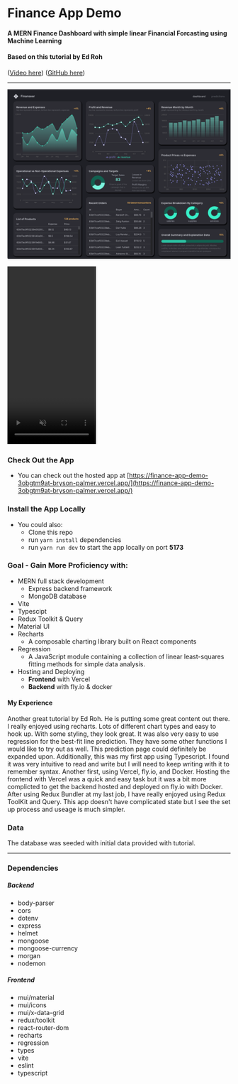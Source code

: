 # Finance App Demo
#### A MERN Finance Dashboard with simple linear Financial Forcasting using Machine Learning
#### Based on this tutorial by Ed Roh
([Video here](https://www.youtube.com/watch?v=uoJ0Tv-BFcQ&t=522s)) ([GitHub here](https://github.com/ed-roh/finance-app/blob/master/README.md))

---

![Finanseer](./client/src/assets/finanseer.png)

<video autoPlay muted width="200" height="400">
  <source src="./client/src/assets/finanseer-video.mp4">
</video>

### Check Out the App
- You can check out the hosted app at [https://finance-app-demo-3obgtm9at-bryson-palmer.vercel.app/](https://finance-app-demo-3obgtm9at-bryson-palmer.vercel.app/)
### Install the App Locally
- You could also:
  - Clone this repo
  - run `yarn install` dependencies
  - run `yarn run dev` to start the app locally on port **5173**

### Goal - Gain More Proficiency with:
- MERN full stack development
  - Express backend framework
  - MongoDB database
- Vite
- Typescipt
- Redux Toolkit & Query
- Material UI
- Recharts
  - A composable charting library built on React components
- Regression
  - A JavaScript module containing a collection of linear least-squares fitting methods for simple data analysis.
- Hosting and Deploying
  - **Frontend** with Vercel
  - **Backend** with fly.io & docker

#### My Experience
Another great tutorial by Ed Roh. He is putting some great content out there.
I really enjoyed using recharts. Lots of different chart types and easy to hook up. With some styling, they look great. It was also very easy to use regression for the best-fit line prediction. They have some other functions I would like to try out as well. This prediction page could definitely be expanded upon. Additionally, this was my first app using Typescript. I found it was very intuitive to read and write but I will need to keep writing with it to remember syntax. Another first, using Vercel, fly.io, and Docker. Hosting the frontend with Vercel was a quick and easy task but it was a bit more complicted to get the backend hosted and deployed on fly.io with Docker. After using Redux Bundler at my last job, I have really enjoyed using Redux ToolKit and Query. This app doesn't have complicated state but I see the set up process and useage is much simpler.
### Data
The database was seeded with initial data provided with tutorial.

  ---

### Dependencies
  ##### Backend
  - body-parser
  - cors
  - dotenv
  - express
  - helmet
  - mongoose
  - mongoose-currency
  - morgan
  - nodemon
  ##### Frontend
  - mui/material
  - mui/icons
  - mui/x-data-grid
  - redux/toolkit
  - react-router-dom
  - recharts
  - regression
  - types
  - vite
  - eslint
  - typescript